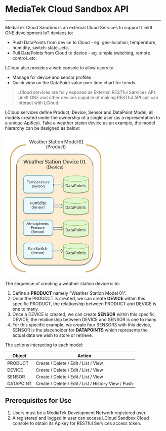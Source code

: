 # MediaTek Cloud Sandbox API

* * *

MediaTek Cloud Sandbox is an external Cloud Services to support LinkIt ONE development IoT devices to:
- Push DataPoints from device to Cloud - eg. geo-location, temperature, humidity, switch-state...etc.
- Pull DataPoints from Cloud to device - eg. simple switching, remote control..etc.

LCloud also provides a web console to allow users to:

- Manage for device and sensor profiles
- Quick view on the DataPoint value over time chart for trends

> LCloud services are fully exposed as External RESTful Services API. LinkIt ONE and other devices capable of making RESTful API call can interact with LCloud.

LCloud services define Product, Device, Sensor and DataPoint Model, all models created under the ownership of a single user (as a representation to a unique ApiKey). Take a weather staion device as an example, the model hierarchy can be designed as below:

![](https://raw.githubusercontent.com/Mediatek-Cloud/api-reference/master/graphics/data-hirachy.JPG)

The sequence of creating a weather station device is to:

1. Define a **PRODUCT** namely "Weather Station Model 01".
2. Once the PROUDCT is created, we can create **DEVICE** within this specific PRODUCT, the relationship between PRODUCT and DEVICE is one to many.
3. Once a DEVICE is created, we can create **SENSOR** within this specific DEVICE, the relationship between DEVICE and SENSOR is one to many.
4. For this specific example, we create four SENSORS with this device, SENSOR is the placeholder for **DATAPOINTS** which represents the actual data we wish to store or retrieve.

The actions interacting to each model:

| Object| Action|
| --- | --- |
| PRODUCT| Create / Delete / Edit / List / View |
| DEVICE | Create / Delete / Edit / List / View |
| SENSOR | Create / Delete / Edit / List / View |
| DATAPOINT | Create / Delete / Edit / List / History View / Push |

## Prerequisites for Use

1. Users must be a MediaTek Development Network registered user.
2. A registered and logged in user can access LCloud Sandbox Cloud console  to obtain its Apikey for RESTful Services access token.
